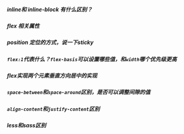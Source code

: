 ##### inline和 inline-block 有什么区别？



##### flex 相关属性

##### position 定位的方式，说一下sticky

##### `flex:1`代表什么？`flex-basis`可以设置哪些值，和`width`哪个优先级更高

##### flex实现两个元素垂直方向居中的实现

##### `space-between`和`space-around`区别，是否可以调整间隙的值

##### `align-content`和`justify-content`区别

##### less和sass区别